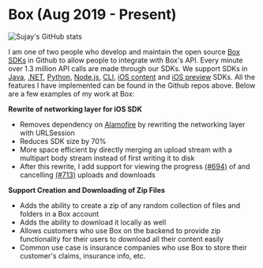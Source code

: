 # Box (Aug 2019 - Present)
![Sujay's GitHub stats](https://github-readme-stats.vercel.app/api?username=sujaygarlanka&show_icons=true&count_private=true&custom_title=My%20Github%20Stats&hide=stars,issues&include_all_commits=true&hide_border=true&bg_color=0D1117&text_color=C9D1D9&icon_color=58A6FF&title_color=58A6FF)

I am one of two people who develop and maintain the open source [Box SDKs](https://github.com/box/sdks) in Github to allow people to integrate with Box's API. Every minute over 1.3 million API calls are made through our SDKs. We support SDKs in [Java](https://github.com/box/box-java-sdk), [.NET](https://github.com/box/box-windows-sdk-v2), [Python](https://github.com/box/box-python-sdk), [Node.js](https://github.com/box/box-node-sdk), [CLI](https://github.com/box/boxcli), [iOS content](https://github.com/box/box-ios-sdk) and [iOS preview](https://github.com/box/box-ios-preview-sdk) SDKs. All the features I have implemented can be found in the Github repos above. Below are a few examples of my work at Box:

**Rewrite of networking layer for iOS SDK**
- Removes dependency on [Alamofire](https://github.com/Alamofire/Alamofire) by rewriting the networking layer with URLSession
- Reduces SDK size by 70%
- More space efficient by directly merging an upload stream with a multipart body stream instead of first writing it to disk
- After this rewrite, I add support for viewing the progress [(#694)](https://github.com/box/box-ios-sdk/pull/694) of and cancelling [(#713)](https://github.com/box/box-ios-sdk/pull/713) uploads and downloads

<script src="https://gist.github.com/sujaygarlanka/c1c8a4614bde622d99ae68e194a76703.js"></script>

**Support Creation and Downloading of Zip Files**
- Adds the ability to create a zip of any random collection of files and folders in a Box account
- Adds the ability to download it locally as well
- Allows customers who use Box on the backend to provide zip functionality for their users to download all their content easily
- Common use case is insurance companies who use Box to store their customer's claims, insurance info, etc.

<script src="https://gist.github.com/sujaygarlanka/80fa584e09ea3c4cdc12a01ffae88b64.js"></script>
